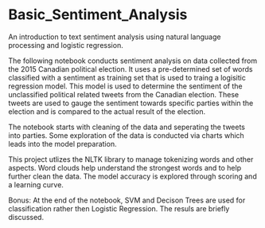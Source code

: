 # Basic_Sentiment_Analysis
An introduction to text sentiment analysis using natural language processing and logistic regression.

The following notebook conducts sentiment analysis on data collected from the 2015 Canadian political election. It uses a pre-determined set of words classified with a sentiment as training set that is used to traing a logisitic regression model. This model is used to determine the sentiment of the unclassified political related tweets from the Canadian election. These tweets are used to gauge the sentiment towards specific parties within the election and is compared to the actual result of the election.

The notebook starts with cleaning of the data and seperating the tweets into parties. Some exploration of the data is conducted via charts which leads into the model preparation.

This project utlizes the NLTK library to manage tokenizing words and other aspects. Word clouds help understand the strongest words and to help further clean the data. The model accuracy is explored through scoring and a learning curve.

Bonus: At the end of the notebook, SVM and Decison Trees are used for classification rather then Logistic Regression. The resuls are briefly discussed.

